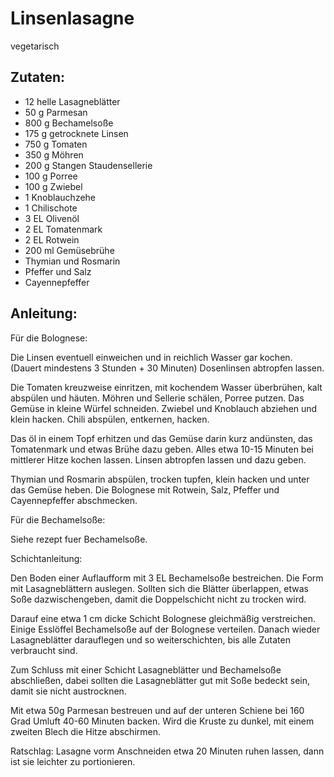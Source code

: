 Linsenlasagne
===
vegetarisch

Zutaten:
---
- 12  helle Lasagneblätter
- 50 g Parmesan
- 800 g Bechamelsoße
- 175 g getrocknete Linsen
- 750 g Tomaten
- 350 g Möhren
- 200 g Stangen Staudensellerie
- 100 g Porree
- 100 g Zwiebel
- 1  Knoblauchzehe
- 1  Chilischote
- 3 EL Olivenöl
- 2 EL Tomatenmark
- 2 EL Rotwein
- 200 ml Gemüsebrühe
-   Thymian und Rosmarin
-   Pfeffer und Salz
-   Cayennepfeffer

Anleitung:
---
Für die Bolognese:

Die Linsen eventuell einweichen und in reichlich Wasser gar kochen. (Dauert mindestens 3 Stunden + 30 Minuten) Dosenlinsen abtropfen lassen.

Die Tomaten kreuzweise einritzen, mit kochendem Wasser überbrühen, kalt abspülen und häuten. Möhren und Sellerie schälen, Porree putzen. Das Gemüse in kleine Würfel schneiden. Zwiebel und Knoblauch abziehen und klein hacken. Chili abspülen, entkernen, hacken.

Das öl in einem Topf erhitzen und das Gemüse darin kurz andünsten, das Tomatenmark und etwas Brühe dazu geben. Alles etwa 10-15 Minuten bei mittlerer Hitze kochen lassen. Linsen abtropfen lassen und dazu geben.

Thymian und Rosmarin abspülen, trocken tupfen, klein hacken und unter das Gemüse heben. Die Bolognese mit Rotwein, Salz, Pfeffer und Cayennepfeffer abschmecken.

Für die Bechamelsoße:

Siehe rezept fuer Bechamelsoße.

Schichtanleitung:

Den Boden einer Auflaufform mit 3 EL Bechamelsoße bestreichen. Die Form mit Lasagneblättern auslegen. Sollten sich die Blätter überlappen, etwas Soße dazwischengeben, damit die Doppelschicht nicht zu trocken wird.

Darauf eine etwa 1 cm dicke Schicht Bolognese gleichmäßig verstreichen. Einige Esslöffel Bechamelsoße auf der Bolognese verteilen. Danach wieder Lasagneblätter darauflegen und so weiterschichten, bis alle Zutaten verbraucht sind.

Zum Schluss mit einer Schicht Lasagneblätter und Bechamelsoße abschließen, dabei sollten die Lasagneblätter gut mit Soße bedeckt sein, damit sie nicht austrocknen.

Mit etwa 50g Parmesan bestreuen und auf der unteren Schiene bei 160 Grad Umluft 40-60 Minuten backen. Wird die Kruste zu dunkel, mit einem zweiten Blech die Hitze abschirmen.

Ratschlag: Lasagne vorm Anschneiden etwa 20 Minuten ruhen lassen, dann ist sie leichter zu portionieren.
